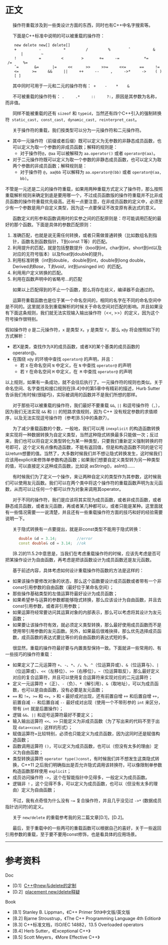 # 正文

      操作符重载涉及到一些类设计方面的东西，同时也有C++中名字搜索等。

      下面是C++标准中说明的可以被重载的操作符：
```
    new delete new[] delete[]
    +          -          *         /         %        ˆ          &          |        ∼
    !          =         <        >       +=     -=           *=        /=     %=
    ˆ=       &=      |=     <<      >>     >>=     <<=      ==     !=
    <=      >=     &&     ||     ++     --     ,     ->*     ->    ( )     [ ] 
```
      其中同时可用于一元和二元的操作符有：` +    -    *    &`

      不可被重载的操作符有： `.     .*     ::     ?:`，原因是其参数为名称，而非值。

      同样不能被重载的还有 `sizeof` 和 `typeid`，当然还有四个C++引入的强制转换符` static_cast, const_cast, dynamic_cast, reinterpret_cast`。

      关于操作符的重载，我们按类型可以分为一元操作符和二元操作符。
- 其中一元操作符（前缀或者后缀）既可以定义为无参数的非静态成员函数，也可以定义为取一个参数的非成员函数；解释的规则是：
    - 对于操作符`@`，`@aa` 可以被解释为 `aa.operator()` 或者 `operator@(aa)`。
- 对于二元操作符既可以定义为取一个参数的非静态成员函数，也可以定义为取两个参数的非成员函数；解释规则是：
    - 对于操作符 `@`，`aa@bb` 可以解释为 `aa.operator@(bb)` 或者 `operator@(aa, bb)`。

不管是一元还是二元的操作符重载，如果用两种重载方式定义了操作符，那么按照重载解析规则来确定到底是要用哪一个，不过成员函数版的操作符重载并不比非成员函数的操作符重载优先级高。还有一点要注意，在非成员函数的定义中，必须至少有一个参数是用户自定义类型，因为这一点要保证不改变原有表达式的意义。

      函数定义的形参和函数调用时的实参之间的匹配原则是：尽可能调用匹配的最好的那个函数。下面是具体的参数匹配原则：

1. 准确匹配，也就是说无需任何转换，或者只需做普通转换（比如数组名到指针，函数名到函数指针，T到const T等）的匹配。
2. 利用提升的匹配，就是包括整数提升（bool到int，char到int，short到int以及对应的无符号版本）以及float到double的提升。
3. 利用标准转换（int到double， double到int，double到long double，Derived*到Base*，T*到void*，int到unsinged int）的匹配。
4. 利用用户定义转换的匹配。
5. 利用在函数声明中的省略号...的匹配

      如果以上匹配得到的不止一个函数，那么将存在歧义，编译器不会通过的。

      运算符重载函数也是位于某一个命名空间的，相同的名字在不同的命名空间中是不同的。这里就涉及到重载解析的时候关于命名空间对匹配的影响。并且如果没有下面这条规则，我们就无法实现输入输出操作符（<<, >>）的定义，因为这个符号操作很特别。

假如操作符 `@` 是二元操作符，`x` 是类型 `X`，`y` 是类型 `Y`，那么 `x@y` 将会按照如下的方式解析：

- 若X是类，查找作为X的成员函数，或者X的某个基类的成员函数的operator@。
- 在围绕 `x@y` 的环境中查找 `operator@` 的声明，并且：
    - 若 `X` 在命名空间 `N` 中定义，在 `N` 中查找 `operator@` 的声明
    - 若 `Y` 在命名空间 `M` 中定义，在` M` 中查找 `operator@` 的声明

以上规则，如果有一条成功，就不会往后执行了。一元操作符的规则也类似。关于命名空间、名字查找和接口规则在[B.4]中的第5章中有精彩的描述，Hurb Sutter 告诉我们有时候(很碰巧)，实际被调用的函数并不是我们所想的那样。

      对于那些可以被重载的操作符，我们最好不要重载 `&&`, `||` 和逗号操作符（`,`），因为我们无法实现 `&&` 和 `||` 的短路求值规则，因为 C++ 没有规定参数的求值顺序，以及无法实现逗号操作符（参考[B.5]中的条款7）。

      为了减少重载函数的个数，一般地，我们可以用 `inexplicit` 的构造函数转换来实现将一种数据转换为自定义类型，当然这种隐式转换最多只能做一次；反过来，我们也可以将自定义类型转化为某一种类型，只要我们重新定义强制转换的符号即可，这个定义有点像构造函数，不能有返回值，但是和构造函数不同的是它可以return想要的值。当然了，大多数时候我们并不想让隐式转换发生，这时候我们应该用explicit来修饰单参数构造函数；如果我们想要自定义类型转为另一种类型的值，可以直接定义这种成员函数，比如说 asString()，asInt()……

      有时候我们为了定义一个操作，来让两种自定义的类型作为其参数，这时候我们可以使用友元函数。我们可以在两个类中将这个操作符的重载函数声明为友元函数，从而可以让任何一个都可以作为对象来调用其operator。

      对于不同的操作符，我们是应该将其实现为成员函数，或者非成员函数，或者静态成员函数，或者友元函数，再或者某几种都可以，或者只能是某种。这里面就有一些情况需要一一说清楚，并且还有一些重载操作符方面的技巧和好的经验需要说明一下。

      关于隐式转换有一点要提出，就是非const类型不能用于隐式转换：

```C++
      double &d = 3.14;         //error
      const double& cd = 3.14;  //ok
```

      [B.2]的11.5.2中意思是，当我们在考虑重载操作符的时候，应该先考虑是否可把某操作设计为自由函数，再考虑是把该函数设计为成员函数还是友元函数。

      基于前述内容，具体考虑如何设计重载操作符函数的方法是这样的：

- 如果该操作要修改对象的状态，那么这个函数要设计成员函数或者带有一个非const引用参数的自由函数（最好位于某命名空间）；
- 那些操作基础类型的左值运算符最好设计为成员函数；
- 如果希望参与运算的参数都能够隐式转换，那么应该设计为自由函数，并且去const引用参数，或者非引用参数；
- 如果运算符经常要访问其运算对象的内部表示，那么可以考虑将其设计为友元函数；
- 如果要让该操作符有效，就必须定义类型转换，那么最好使用成员函数而不是使用带引用参数的友元函数。另外，如果最后很难抉择，那么优先选择成员函数，成员函数的表达式要比等价的自由函数的表达式短的多。

      很显然，重载的操作符最好要与内置类型保持一致。下面就讲一些常用的、有一些技巧的操作符重载：
- 如果定义了二元运算符 `+`、`-`、`*`、`/`、`%`、`^`（位运算异或）、`&`（位运算与）、`|`（位运算或）、`<<`（左移位）、`>>`（右移位），`~`（位运算取反），那么最好定义对应的复合运算符，并且可以使用复合运算符来实现对应的二元运算符；
- 定义一元运算符 `+`（正）、`-`（负）、`*`（解引用）、`&`（取地址），可以为成员函数，也可以是自由函数，没有必要是友元函数；
- `==` 和 `!=`，`>=` 和 `<=`，`>` 和 `<` 最好成对出现，还有前置自增 `++` 和后置自增 `++`，前置自减 `--` 和后置自减 `--` 最好成对出现（使用一个不带形参的 `int` 来区分，带有 `int` 就是后置操作）；
- 逻辑 `&&`、`||` 和逗号运算符最好不要定义；
- 输入输出运算符 `<<`、`>>` 只能定义为非成员函数（为了写出来的代码不至于出现 `data<<cout;` 这样的形式）；
- 赋值运算符=比较特别，必须也只能定义为成员函数，因为这同时还是赋值构造函数；
- 函数调用运算符 `()`，可以定义为成员函数，也可以（但没有太多的理由）定义为自由函数；
- 类型转换运算符 `operator type()const`，有时候我们并不想发生这类隐式转换，C++11 之后我们明确指出是否允许隐式调用该转换符，可以像限制单参数构造函数那样使用 `explicit`；
- 成员访问操作符 `->`，这个在智能指针中见得多，一般定义为成员函数。
- 逻辑非 `！`，这个见得不多，可以定义为成员函数，也可以（但没有太多的理由）定义为自由函数；

      不过，我有点奇怪为什么没有 `~=` 复合操作符，并且几乎没见过 `->*` (数据成员指针访问符)的定义。

      关于 `new/delete` 的重载参考我的另二篇文章[D.1]，[D.2]。

      最后，至于重载中的一些两可的重载函数可以根据自己的喜好，关于一些返回引用参数的重载，至于要不要用const修饰，也是看具体的应用场景。




--------------------------------------------------------------------------------

# 参考资料
Doc
- [D.1]  [C++中new与delete的定制](./placement%20new%20&%20delete释疑.md)
- [D.2]  [placement new/delete释疑](placement%20new%20&%20delete释疑.md)

Book
- [B.1] Stanley B. Lippman，《C++ Primer 5th》中文版/英文版
- [B.2] Bjarne Stroustrup，《The C++ Programming Language 4th Edition》
- [B.3] C++标准文档，ISO/IEC 14882，13.5 Overloaded operators
- [B.4] Herb Sutter，《Exceptional C++》
- [B.5] Scott Meyers，《More Effective C++》